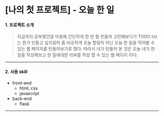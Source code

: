 # [나의 첫 프로젝트] - 오늘 한 일

#### 1. 프로젝트 소개

> 지금까지 공부했던걸 이용해 간단하게 한 번 뭘 만들까 고민해보다가 
> TODO list는 뭔가 만들고 싶지않아 좀 비슷하게 오늘 할일이 아닌
> 오늘 한 일을 적어볼 수 있는 웹 페이지를 만들어보기로 했다.
> 따라서 내가 만들어 본 것은 오늘 내가 한 일을 작성해보고 한 일에대한 리뷰를 작성 할 수 있는 웹 페이지 이다.

---

#### 2. 사용 skill
* front-end
  - html, css
  - javascript
* back-end
  - flask

---

